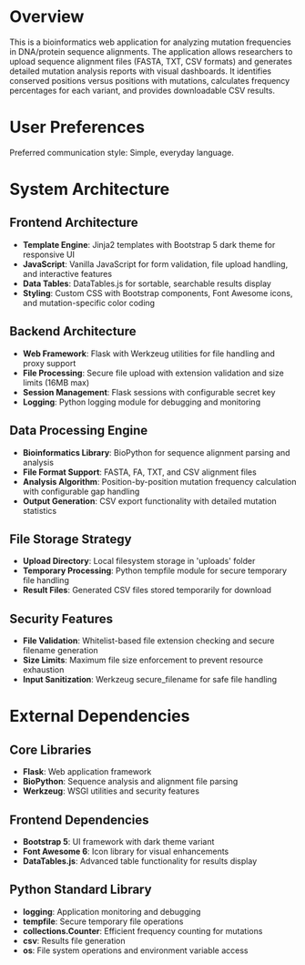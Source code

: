 # Overview

This is a bioinformatics web application for analyzing mutation frequencies in DNA/protein sequence alignments. The application allows researchers to upload sequence alignment files (FASTA, TXT, CSV formats) and generates detailed mutation analysis reports with visual dashboards. It identifies conserved positions versus positions with mutations, calculates frequency percentages for each variant, and provides downloadable CSV results.

# User Preferences

Preferred communication style: Simple, everyday language.

# System Architecture

## Frontend Architecture
- **Template Engine**: Jinja2 templates with Bootstrap 5 dark theme for responsive UI
- **JavaScript**: Vanilla JavaScript for form validation, file upload handling, and interactive features
- **Data Tables**: DataTables.js for sortable, searchable results display
- **Styling**: Custom CSS with Bootstrap components, Font Awesome icons, and mutation-specific color coding

## Backend Architecture
- **Web Framework**: Flask with Werkzeug utilities for file handling and proxy support
- **File Processing**: Secure file upload with extension validation and size limits (16MB max)
- **Session Management**: Flask sessions with configurable secret key
- **Logging**: Python logging module for debugging and monitoring

## Data Processing Engine
- **Bioinformatics Library**: BioPython for sequence alignment parsing and analysis
- **File Format Support**: FASTA, FA, TXT, and CSV alignment files
- **Analysis Algorithm**: Position-by-position mutation frequency calculation with configurable gap handling
- **Output Generation**: CSV export functionality with detailed mutation statistics

## File Storage Strategy
- **Upload Directory**: Local filesystem storage in 'uploads' folder
- **Temporary Processing**: Python tempfile module for secure temporary file handling
- **Result Files**: Generated CSV files stored temporarily for download

## Security Features
- **File Validation**: Whitelist-based file extension checking and secure filename generation
- **Size Limits**: Maximum file size enforcement to prevent resource exhaustion
- **Input Sanitization**: Werkzeug secure_filename for safe file handling

# External Dependencies

## Core Libraries
- **Flask**: Web application framework
- **BioPython**: Sequence analysis and alignment file parsing
- **Werkzeug**: WSGI utilities and security features

## Frontend Dependencies
- **Bootstrap 5**: UI framework with dark theme variant
- **Font Awesome 6**: Icon library for visual enhancements
- **DataTables.js**: Advanced table functionality for results display

## Python Standard Library
- **logging**: Application monitoring and debugging
- **tempfile**: Secure temporary file operations
- **collections.Counter**: Efficient frequency counting for mutations
- **csv**: Results file generation
- **os**: File system operations and environment variable access